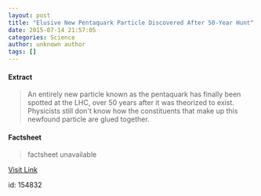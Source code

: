```yaml
---
layout: post
title: "Elusive New Pentaquark Particle Discovered After 50-Year Hunt"
date: 2015-07-14 21:57:05
categories: Science
author: unknown author
tags: []
---
```



#### Extract
>An entirely new particle known as the pentaquark has finally been spotted at the LHC, over 50 years after it was theorized to exist. Physicists still don't know how the constituents that make up this newfound particle are glued together.

#### Factsheet
>factsheet unavailable

[Visit Link](http://www.livescience.com/51557-new-pentaquark-particle-discovered.html)

id:  154832
